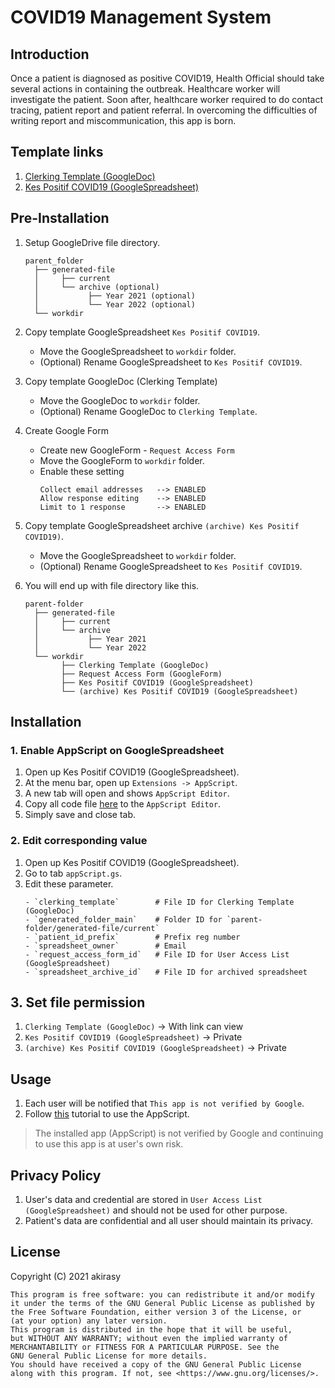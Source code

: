 # COVID19 Management System

## Introduction

Once a patient is diagnosed as positive COVID19, Health Official should take several actions in containing the outbreak. Healthcare worker will investigate the patient. Soon after, healthcare worker required to do contact tracing, patient report and patient referral.
In overcoming the difficulties of writing report and miscommunication, this app is born.

## Template links

1. [Clerking Template (GoogleDoc)](https://docs.google.com/document/d/1zUMu0n-rj5PoevbcG2kduuSbnw6YwiFpT7Fwz1eLtEA/)
1. [Kes Positif COVID19 (GoogleSpreadsheet)](https://docs.google.com/spreadsheets/d/1p_9gPg47EE6Y8rIHMLlcgexXivjfC3_LquDe344qCL8/)

## Pre-Installation

1. Setup GoogleDrive file directory.
    ```
    parent_folder
      ├── generated-file
      │     ├── current
      │     └── archive (optional)
      │           ├── Year 2021 (optional)
      │           └── Year 2022 (optional)
      └── workdir
    ```

1. Copy template GoogleSpreadsheet `Kes Positif COVID19`.
    - Move the GoogleSpreadsheet to `workdir` folder.
    - (Optional) Rename GoogleSpreadsheet to `Kes Positif COVID19`.

1. Copy template GoogleDoc (Clerking Template)
    - Move the GoogleDoc to `workdir` folder.
    - (Optional) Rename GoogleDoc to `Clerking Template`.

1. Create Google Form
    - Create new GoogleForm - `Request Access Form`
    - Move the GoogleForm to `workdir` folder.
    - Enable these setting
        ```
        Collect email addresses   --> ENABLED
        Allow response editing    --> ENABLED
        Limit to 1 response       --> ENABLED
        ```

1. Copy template GoogleSpreadsheet archive `(archive) Kes Positif COVID19)`.
    - Move the GoogleSpreadsheet to `workdir` folder.
    - (Optional) Rename GoogleSpreadsheet to `Kes Positif COVID19`.

1. You will end up with file directory like this.
    ```
    parent-folder
      ├── generated-file
      │     ├── current
      │     └── archive
      │           ├── Year 2021
      │           └── Year 2022
      └── workdir
            ├── Clerking Template (GoogleDoc)
            ├── Request Access Form (GoogleForm)
            ├── Kes Positif COVID19 (GoogleSpreadsheet)
            └── (archive) Kes Positif COVID19 (GoogleSpreadsheet)
    ```

## Installation

### 1. Enable AppScript on GoogleSpreadsheet

1. Open up Kes Positif COVID19 (GoogleSpreadsheet).
1. At the menu bar, open up `Extensions -> AppScript`.
1. A new tab will open and shows `AppScript Editor`.
1. Copy all code file [here](src/appScript/) to the `AppScript Editor`.
1. Simply save and close tab.

### 2. Edit corresponding value

1. Open up Kes Positif COVID19 (GoogleSpreadsheet).
1. Go to tab `appScript.gs`.
1. Edit these parameter.
    ```
    - `clerking_template`        # File ID for Clerking Template (GoogleDoc)
    - `generated_folder_main`    # Folder ID for `parent-folder/generated-file/current`
    - `patient_id_prefix`        # Prefix reg number
    - `spreadsheet_owner`        # Email
    - `request_access_form_id`   # File ID for User Access List (GoogleSpreadsheet)
    - `spreadsheet_archive_id`   # File ID for archived spreadsheet
    ```

## 3. Set file permission

1. `Clerking Template (GoogleDoc)` -> With link can view
1. `Kes Positif COVID19 (GoogleSpreadsheet)` -> Private
1. `(archive) Kes Positif COVID19 (GoogleSpreadsheet)` -> Private

## Usage

1. Each user will be notified that `This app is not verified by Google`.
2. Follow [this](src/enable-appscript.pdf) tutorial to use the AppScript.
> The installed app (AppScript) is not verified by Google and continuing to use this app is at user's own risk.

## Privacy Policy

1. User's data and credential are stored in `User Access List (GoogleSpreadsheet)` and should not be used for other purpose.
2. Patient's data are confidential and all user should maintain its privacy.

## License

Copyright (C) 2021 akirasy
```
This program is free software: you can redistribute it and/or modify
it under the terms of the GNU General Public License as published by
the Free Software Foundation, either version 3 of the License, or
(at your option) any later version.
This program is distributed in the hope that it will be useful,
but WITHOUT ANY WARRANTY; without even the implied warranty of
MERCHANTABILITY or FITNESS FOR A PARTICULAR PURPOSE. See the
GNU General Public License for more details.
You should have received a copy of the GNU General Public License
along with this program. If not, see <https://www.gnu.org/licenses/>.
```
